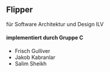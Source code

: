 ## Flipper

für Software Architektur und Design ILV

#### implementiert durch Gruppe C
- Frisch Gulliver
- Jakob Kabranlar
- Salim Sheikh
